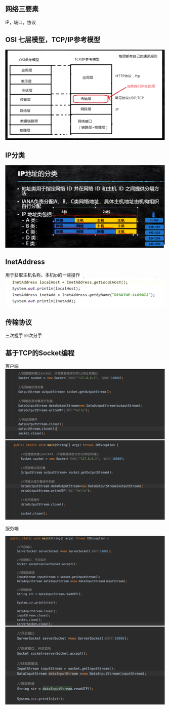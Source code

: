 ## 网络三要素

IP，端口，协议


## OSI 七层模型，TCP/IP参考模型

![title](https://raw.githubusercontent.com/zhouyubiu/gitnotes_images/master/gitnote/2020/05/26/1590425295998-1590425296022.png)


## IP分类

![title](https://raw.githubusercontent.com/zhouyubiu/gitnotes_images/master/gitnote/2020/05/26/1590425623287-1590425623292.png)




## InetAddress

用于获取主机名称，本机ip的一些操作 
![title](https://raw.githubusercontent.com/zhouyubiu/gitnotes_images/master/gitnote/2020/05/28/1590623379976-1590623380008.png)

## 传输协议

三次握手
四次分手

## 基于TCP的Socket编程 

客户端
![title](https://raw.githubusercontent.com/zhouyubiu/gitnotes_images/master/gitnote/2020/05/28/1590624627751-1590624627752.png)![title](https://raw.githubusercontent.com/zhouyubiu/gitnotes_images/master/gitnote/2020/05/28/1590624478958-1590624478964.png)

服务端

![title](https://raw.githubusercontent.com/zhouyubiu/gitnotes_images/master/gitnote/2020/05/28/1590624596472-1590624596474.png)![title](https://raw.githubusercontent.com/zhouyubiu/gitnotes_images/master/gitnote/2020/05/28/1590624494408-1590624494410.png)
